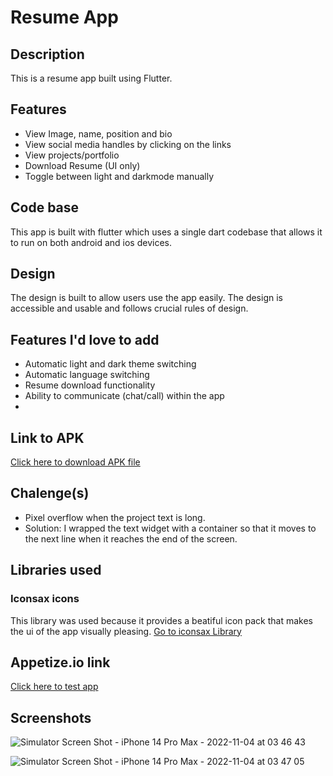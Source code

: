 # Resume App

## Description
This is a resume app built using Flutter.


## Features
 - View Image, name, position and bio
 - View social media handles by clicking on the links
 - View projects/portfolio
 - Download Resume (UI only)
 - Toggle between light and darkmode manually
 
 
## Code base
This app is built with flutter which uses a single dart codebase that allows it to run on both android and ios devices.


## Design
The design is built to allow users use the app easily. The design is accessible and usable and follows crucial rules of design.


## Features I'd  love to add
 - Automatic light and dark theme switching
 - Automatic language switching
 - Resume download functionality
 - Ability to communicate (chat/call) within the app
 - 
 
 ## Link to APK
 [Click here to download APK file](https://drive.google.com/file/d/1Lkofys1aKaSK6lMkRAPe3kpJOjsoYfFe/view?usp=sharing)

## Chalenge(s)
 - Pixel overflow when the project text is long.
 - Solution: I wrapped the text widget with a container so that it moves to the next line when it reaches the end of the screen.

## Libraries used
### Iconsax icons
This library was used because it provides a beatiful icon pack that makes the ui of the app visually pleasing.
[Go to iconsax Library](https://pub.dev/packages/iconsax)
  
## Appetize.io link
[Click here to test app](https://appetize.io/app/v4u347v7pz6dutqez2jhwp6ile?device=iphone14promax&osVersion=16.0&scale=75)


## Screenshots
![Simulator Screen Shot - iPhone 14 Pro Max - 2022-11-04 at 03 46 43](https://user-images.githubusercontent.com/104990430/199874417-4fdfa5dc-7611-44c9-97fd-5fe88b0112ce.png)


![Simulator Screen Shot - iPhone 14 Pro Max - 2022-11-04 at 03 47 05](https://user-images.githubusercontent.com/104990430/199874496-d541e5fb-3291-49b2-819e-3d3527dd2c06.png)


